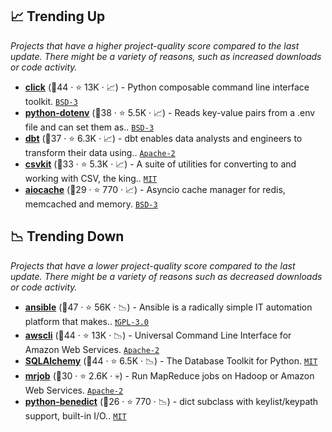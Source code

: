 ## 📈 Trending Up

_Projects that have a higher project-quality score compared to the last update. There might be a variety of reasons, such as increased downloads or code activity._

- <b><a href="https://github.com/pallets/click">click</a></b> (🥇44 ·  ⭐ 13K · 📈) - Python composable command line interface toolkit. <code><a href="http://bit.ly/3aKzpTv">BSD-3</a></code>
- <b><a href="https://github.com/theskumar/python-dotenv">python-dotenv</a></b> (🥇38 ·  ⭐ 5.5K · 📈) - Reads key-value pairs from a .env file and can set them as.. <code><a href="http://bit.ly/3aKzpTv">BSD-3</a></code>
- <b><a href="https://github.com/dbt-labs/dbt-core">dbt</a></b> (🥈37 ·  ⭐ 6.3K · 📈) - dbt enables data analysts and engineers to transform their data using.. <code><a href="http://bit.ly/3nYMfla">Apache-2</a></code>
- <b><a href="https://github.com/wireservice/csvkit">csvkit</a></b> (🥈33 ·  ⭐ 5.3K · 📈) - A suite of utilities for converting to and working with CSV, the king.. <code><a href="http://bit.ly/34MBwT8">MIT</a></code>
- <b><a href="https://github.com/aio-libs/aiocache">aiocache</a></b> (🥉29 ·  ⭐ 770 · 📈) - Asyncio cache manager for redis, memcached and memory. <code><a href="http://bit.ly/3aKzpTv">BSD-3</a></code>

## 📉 Trending Down

_Projects that have a lower project-quality score compared to the last update. There might be a variety of reasons such as decreased downloads or code activity._

- <b><a href="https://github.com/ansible/ansible">ansible</a></b> (🥇47 ·  ⭐ 56K · 📉) - Ansible is a radically simple IT automation platform that makes.. <code><a href="http://bit.ly/2M0xdwT">❗️GPL-3.0</a></code>
- <b><a href="https://github.com/aws/aws-cli">awscli</a></b> (🥇44 ·  ⭐ 13K · 📉) - Universal Command Line Interface for Amazon Web Services. <code><a href="http://bit.ly/3nYMfla">Apache-2</a></code>
- <b><a href="https://github.com/sqlalchemy/sqlalchemy">SQLAlchemy</a></b> (🥇44 ·  ⭐ 6.5K · 📉) - The Database Toolkit for Python. <code><a href="http://bit.ly/34MBwT8">MIT</a></code>
- <b><a href="https://github.com/Yelp/mrjob">mrjob</a></b> (🥈30 ·  ⭐ 2.6K · 💀) - Run MapReduce jobs on Hadoop or Amazon Web Services. <code><a href="http://bit.ly/3nYMfla">Apache-2</a></code>
- <b><a href="https://github.com/fabiocaccamo/python-benedict">python-benedict</a></b> (🥉26 ·  ⭐ 770 · 📉) - dict subclass with keylist/keypath support, built-in I/O.. <code><a href="http://bit.ly/34MBwT8">MIT</a></code>

